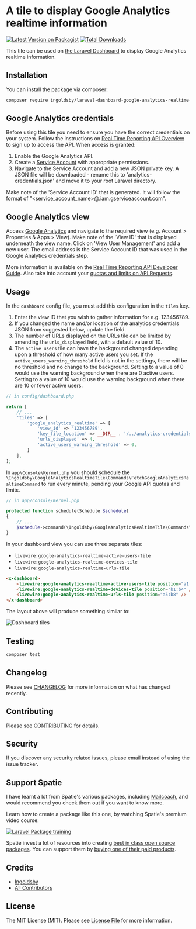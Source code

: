 # A tile to display Google Analytics realtime information

[![Latest Version on Packagist](https://img.shields.io/packagist/v/ingoldsby/laravel-dashboard-google-analytics-realtime-tile.svg?style=flat-square)](https://packagist.org/packages/ingoldsby/laravel-dashboard-google-analytics-realtime-tile)
[![Total Downloads](https://img.shields.io/packagist/dt/ingoldsby/laravel-dashboard-google-analytics-realtime-tile.svg?style=flat-square)](https://packagist.org/packages/ingoldsby/laravel-dashboard-google-analytics-realtime-tile)

This tile can be used on [the Laravel Dashboard](https://docs.spatie.be/laravel-dashboard) to display Google Analytics realtime information.

## Installation

You can install the package via composer:

```bash
composer require ingoldsby/laravel-dashboard-google-analytics-realtime-tile
```

## Google Analytics credentials

Before using this tile you need to ensure you have the correct credentials on your system. Follow the instructions on [Real Time Reporting API Overview](https://developers.google.com/analytics/devguides/reporting/realtime/v3) to sign up to access the API. When access is granted:
1. Enable the Google Analytics API.
2. Create a [Service Account](https://developers.google.com/identity/protocols/oauth2/service-account) with appropriate permissions.
3. Navigate to the Service Account and add a new JSON private key. A JSON file will be downloaded - rename this to 'analytics-credentials.json' and move it to your root Laravel directory.

Make note of the 'Service Account ID' that is generated. It will follow the format of "<service_account_name>@<name>.iam.gserviceaccount.com".

## Google Analytics view

Access [Google Analytics](https://analytics.google.com/analytics) and navigate to the required view (e.g. Account > Properties & Apps > View). Make note of the 'View ID' that is displayed underneath the view name. Click on 'View User Management' and add a new user. The email address is the Service Account ID that was used in the Google Analytics credentials step.

More information is available on the [Real Time Reporting API Developer Guide](https://developers.google.com/analytics/devguides/reporting/realtime/v3/devguide). Also take into account your [quotas and limits on API Requests](https://developers.google.com/analytics/devguides/config/mgmt/v3/limits-quotas).

## Usage

In the `dashboard` config file, you must add this configuration in the `tiles` key.

1. Enter the view ID that you wish to gather information for e.g. 123456789.
2. If you changed the name and/or location of the analytics credentials JSON from suggested below, update the field.
3. The number of URLs displayed on the URLs tile can be limited by amending the `urls_displayed` field, with a default value of 10.
4. The `active users` tile can have the background changed depending upon a threshold of how many active users you set. If the `active_users_warning_threshold` field is not in the settings, there will be no threshold and no change to the background. Setting to a value of 0 would use the warning background when there are 0 active users. Setting to a value of 10 would use the warning background when there are 10 or fewer active users.

```php
// in config/dashboard.php

return [
    // ...
    'tiles' => [
        'google_analytics_realtime' => [
            'view_id' => '123456789',
            'key_file_location' => __DIR__ . '/../analytics-credentials.json',
            'urls_displayed' => 4,
            'active_users_warning_threshold' => 0,
        ]
    ],
];
```

In `app\Console\Kernel.php` you should schedule the `\Ingoldsby\GoogleAnalyticsRealtimeTile\Commands\FetchGoogleAnalyticsRealtimeCommand` to run every minute, pending your Google API quotas and limits.

```php
// in app/console/Kernel.php

protected function schedule(Schedule $schedule)
{
    // ...
    $schedule->command(\Ingoldsby\GoogleAnalyticsRealtimeTile\Commands\FetchGoogleAnalyticsRealtimeCommand::class)->everyMinute();
}
```

In your dashboard view you can use three separate tiles:
* `livewire:google-analytics-realtime-active-users-tile`
* `livewire:google-analytics-realtime-devices-tile`
* `livewire:google-analytics-realtime-urls-tile`

```html
<x-dashboard>
    <livewire:google-analytics-realtime-active-users-tile position="a1:a4" />
    <livewire:google-analytics-realtime-devices-tile position="b1:b4" />
    <livewire:google-analytics-realtime-urls-tile position="a5:b8" />
</x-dashboard>
```

The layout above will produce something similar to:

![Dashboard tiles](https://user-images.githubusercontent.com/26500496/84089697-05779b00-aa33-11ea-86e3-e2d4da80fc6b.png)

## Testing

``` bash
composer test
```

## Changelog

Please see [CHANGELOG](CHANGELOG.md) for more information on what has changed recently.

## Contributing

Please see [CONTRIBUTING](CONTRIBUTING.md) for details.

## Security

If you discover any security related issues, please email instead of using the issue tracker.

## Support Spatie

I have learnt a lot from Spatie's various packages, including [Mailcoach](https://mailcoach.app), and would recommend you check them out if you want to know more.

Learn how to create a package like this one, by watching Spatie's premium video course:

[![Laravel Package training](https://spatie.be/github/package-training.jpg)](https://laravelpackage.training)

Spatie invest a lot of resources into creating [best in class open source packages](https://spatie.be/open-source). You can support them by [buying one of their paid products](https://spatie.be/open-source/support-us).

## Credits

- [Ingoldsby](https://github.com/ingoldsby)
- [All Contributors](../../contributors)

## License

The MIT License (MIT). Please see [License File](LICENSE.md) for more information.
